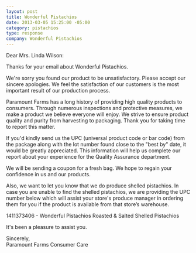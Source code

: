 ```yaml
---
layout: post
title: Wonderful Pistachios
date: 2013-03-05 15:25:00 -05:00
category: pistachios
type: response
company: Wonderful Pistachios
---
```


Dear Mrs. Linda Wilson:

Thanks for your email about Wonderful Pistachios.

We're sorry you found our product to be unsatisfactory.  Please accept our sincere apologies.  We feel the satisfaction of our customers is the most important result of our production process.

Paramount Farms has a long history of providing high quality products to consumers. Through numerous inspections and protective measures, we make a product we believe everyone will enjoy.  We strive to ensure product quality and purity from harvesting to packaging. Thank you for taking time to report this matter.

If you'd kindly send us the UPC (universal product code or bar code) from the package along with the lot number found close to the "best by" date, it would be greatly appreciated.  This information will help us complete our report about your experience for the Quality Assurance department.

We will be sending a coupon for a fresh bag.  We hope to regain your confidence in us and our products.

Also, we want to let you know that we do produce shelled pistachios. In case you are unable to find the shelled pistachios, we are providing the UPC number below which will assist your store's produce manager in ordering them for you if the product is available from that store’s warehouse.

1411373406 - Wonderful Pistachios Roasted & Salted Shelled Pistachios

It's been a pleasure to assist you.

Sincerely,<br/>
Paramount Farms
Consumer Care
